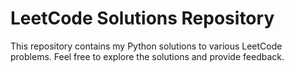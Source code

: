 # LeetCode Solutions Repository
This repository contains my Python solutions to various LeetCode problems. Feel free to explore the solutions and provide feedback.

